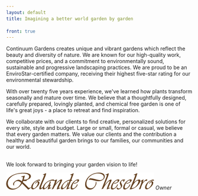 ```yaml
---
layout: default
title: Imagining a better world garden by garden

front: true
---
```


Continuum Gardens creates unique and vibrant gardens which reflect the beauty and diversity of nature. We are known for our high-quality work, competitive prices, and a commitment to environmentally sound, sustainable and progressive landscaping practices. We are proud to be an EnviroStar-certified company, receiving their highest five-star rating for our environmental stewardship.

With over twenty five years experience, we've learned how plants transform seasonally and mature over time. We believe that a thoughtfully designed, carefully prepared, lovingly planted, and chemical free garden is one of life's great joys - a place to retreat and find inspiration.

We collaborate with our clients to find creative, personalized solutions for every site, style and budget. Large or small, formal or casual, we believe that every garden matters. We value our clients and the contribution a healthy and beautiful garden brings to our families, our communities and our world.

<br />
We look forward to bringing your garden vision to life!

<p><img id="sig" src="/images\sig.png" alt="Rolande Chesebro"  />
  <em>Owner</em></p>
